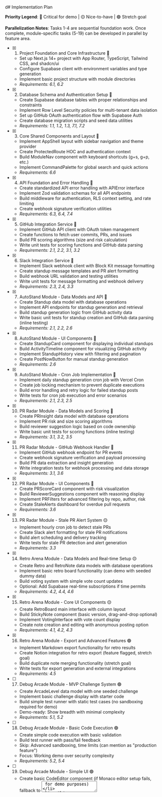 d# Implementation Plan

**Priority Legend**: 🔴 Critical for demo | 🟡 Nice-to-have | 🟢 Stretch goal

**Parallelization Notes**: Tasks 1-4 are sequential foundation work. Once complete, module-specific tasks (5-19) can be developed in parallel by feature area.

- [x] 1. Project Foundation and Core Infrastructure 🔴

  - Set up Next.js 14+ project with App Router, TypeScript, Tailwind CSS, and shadcn/ui
  - Configure Supabase client with environment variables and type generation
  - Implement basic project structure with module directories
  - _Requirements: 6.1, 6.2_

- [x] 2. Database Schema and Authentication Setup 🔴

  - Create Supabase database tables with proper relationships and constraints
  - Implement Row Level Security policies for multi-tenant data isolation
  - Set up GitHub OAuth authentication flow with Supabase Auth
  - Create database migration scripts and seed data utilities
  - _Requirements: 1.1, 1.2, 1.3, 7.1, 7.2_

- [x] 3. Core Shared Components and Layout 🔴

  - Implement AppShell layout with sidebar navigation and theme provider
  - Create ProtectedRoute HOC and authentication context
  - Build ModuleNav component with keyboard shortcuts (g+s, g+p, etc.)
  - Implement CommandPalette for global search and quick actions
  - _Requirements: 6.6_

- [x] 4. API Foundation and Error Handling 🔴

  - Create standardized API error handling with APIError interface
  - Implement Zod validation schemas for all API endpoints
  - Build middleware for authentication, RLS context setting, and rate limiting
  - Create webhook signature verification utilities
  - _Requirements: 6.3, 6.4, 7.4_

- [x] 5. GitHub Integration Service 🔴

  - Implement GitHub API client with OAuth token management
  - Create functions to fetch user commits, PRs, and issues
  - Build PR scoring algorithms (size and risk calculation)
  - Write unit tests for scoring functions and GitHub data parsing
  - _Requirements: 2.1, 2.2, 3.1, 3.2_

- [x] 6. Slack Integration Service 🔴

  - Implement Slack webhook client with Block Kit message formatting
  - Create standup message templates and PR alert formatting
  - Build webhook URL validation and testing utilities
  - Write unit tests for message formatting and webhook delivery
  - _Requirements: 2.3, 2.4, 3.3_

- [x] 7. AutoStand Module - Data Models and API 🔴

  - Create Standup data model with database operations
  - Implement API endpoints for standup generation and retrieval
  - Build standup generation logic from GitHub activity data
  - Write basic unit tests for standup creation and GitHub data parsing (inline testing)
  - _Requirements: 2.1, 2.2, 2.6_

- [x] 8. AutoStand Module - UI Components 🔴

  - Create StandupCard component for displaying individual standups
  - Build ActivityTimeline component for visualizing GitHub activity
  - Implement StandupHistory view with filtering and pagination
  - Create PostNowButton for manual standup generation
  - _Requirements: 2.6_

- [x] 9. AutoStand Module - Cron Job Implementation 🔴

  - Implement daily standup generation cron job with Vercel Cron
  - Create job locking mechanism to prevent duplicate executions
  - Build error handling and retry logic for failed standup posts
  - Write tests for cron job execution and error scenarios
  - _Requirements: 2.1, 2.3, 2.5_

- [x] 10. PR Radar Module - Data Models and Scoring 🔴

  - Create PRInsight data model with database operations
  - Implement PR risk and size scoring algorithms
  - Build reviewer suggestion logic based on code ownership
  - Write basic unit tests for scoring functions (inline testing)
  - _Requirements: 3.1, 3.2, 3.5_

- [x] 11. PR Radar Module - GitHub Webhook Handler 🔴

  - Implement GitHub webhook endpoint for PR events
  - Create webhook signature verification and payload processing
  - Build PR data extraction and insight generation
  - Write integration tests for webhook processing and data storage
  - _Requirements: 3.1, 3.6_

- [x] 12. PR Radar Module - UI Components 🔴

  - Create PRScoreCard component with risk visualization
  - Build ReviewerSuggestions component with reasoning display
  - Implement PRFilters for advanced filtering by repo, author, risk
  - Create StaleAlerts dashboard for overdue pull requests
  - _Requirements: 3.6_

- [x] 13. PR Radar Module - Stale PR Alert System 🟡

  - Implement hourly cron job to detect stale PRs
  - Create Slack alert formatting for stale PR notifications
  - Build alert scheduling and delivery tracking
  - Write tests for stale PR detection and alert generation
  - _Requirements: 3.3_

- [x] 14. Retro Arena Module - Data Models and Real-time Setup 🟡

  - Create Retro and RetroNote data models with database operations
  - Implement basic retro board functionality (can demo with seeded dummy data)
  - Build voting system with simple vote count updates
  - Optional: Add Supabase real-time subscriptions if time permits
  - _Requirements: 4.2, 4.4, 4.6_

- [x] 15. Retro Arena Module - Core UI Components 🟡

  - Create RetroBoard main interface with column layout
  - Build StickyNote component (basic version, drag-and-drop optional)
  - Implement VotingInterface with vote count display
  - Create note creation and editing with anonymous posting option
  - _Requirements: 4.1, 4.2, 4.3_

- [x] 16. Retro Arena Module - Export and Advanced Features 🟢

  - Implement Markdown export functionality for retro results
  - Create Notion integration for retro export (feature flagged, stretch goal)
  - Build duplicate note merging functionality (stretch goal)
  - Write tests for export generation and external integrations
  - _Requirements: 4.5_

- [ ] 17. Debug Arcade Module - MVP Challenge System 🟢

  - Create ArcadeLevel data model with one seeded challenge
  - Implement basic challenge display with starter code
  - Build simple test runner with static test cases (no sandboxing required for demo)
  - Demo-ready: Show breadth with minimal complexity
  - _Requirements: 5.1, 5.2_

- [ ] 18. Debug Arcade Module - Basic Code Execution 🟢

  - Create simple code execution with basic validation
  - Build test runner with pass/fail feedback
  - Skip: Advanced sandboxing, time limits (can mention as "production feature")
  - Focus: Working demo over security complexity
  - _Requirements: 5.2, 5.4_

- [ ] 19. Debug Arcade Module - Simple UI 🟢

  - Create basic CodeEditor component (if Monaco editor setup fails, fallback to <textarea> for demo purposes)
  - Build TestRunner UI with simple test results display
  - Skip: Leaderboard complexity (can show static demo data)
  - Create ChallengeCard for challenge selection
  - _Requirements: 5.1, 5.5_

- [-] 20. Real-time Features Integration 🟡

  - Implement RealtimeProvider for managing Supabase subscriptions
  - Create LiveUpdates component for displaying real-time changes
  - Build collaborative cursor system for retro boards (stretch goal)
  - Write tests for real-time event handling across all modules
  - _Requirements: 4.6, 6.6_

- [ ] 21. Settings and Organization Management 🟡

  - Create organization settings page with integration configuration
  - Implement team member management with role-based permissions
  - Build integration setup flows for GitHub and Slack
  - Create feature flag management interface (stretch goal)
  - _Requirements: 1.3, 1.4, 7.6_

- [x] 22. Onboarding and Demo Data 🔴

  - Create onboarding flow for new users and organizations
  - Implement demo data seeding scripts for all modules
  - Build empty state components with call-to-action buttons
  - Create guided tour for first-time users
  - Seed project with realistic GitHub + Slack demo organizations
  - _Requirements: 1.1, 1.2_

- [ ] 23. Testing Infrastructure 🟡

  - Set up Vitest for unit testing (expand from inline tests in modules)
  - Configure Playwright for basic E2E smoke tests
  - Skip: Complex test infrastructure until post-demo
  - Focus: Core functionality works reliably
  - _Requirements: 6.4, 7.4_

- [ ] 24. Security Hardening and Performance 🟡

  - Implement comprehensive input validation with Zod schemas
  - Add security headers and CORS configuration
  - Create rate limiting for API endpoints
  - Optimize database queries and add proper indexing
  - Integrate lightweight logging (pino/console) + Supabase logs dashboard for debugging during hackathon
  - Show errors as friendly toast notifications in demo (e.g., webhook fail → retry button)
  - _Requirements: 7.1, 7.2, 7.3, 7.4_

- [x] 25. Deployment and CI/CD 🔴

  - Configure Vercel deployment with environment variables (auto-deploy on push)
  - Set up basic GitHub Actions for automated testing 🟡 (downgrade if pressed for time)
  - Implement database migration pipeline
  - Create basic monitoring and error tracking setup
  - _Requirements: 6.5_

- [x] 26. Documentation and Final Polish 🔴

  - Create comprehensive README with setup instructions
  - Write API documentation with example requests/responses
  - Implement accessibility improvements (ARIA labels, keyboard navigation)
  - Add final UI polish and responsive design improvements
  - Create 3-minute demo script and recording plan for Devpost submission
  - Script walkthrough: login → AutoStand daily summary → PR Radar risk detection → Retro seeded demo → Arcade single challenge
  - _Requirements: 6.6_
